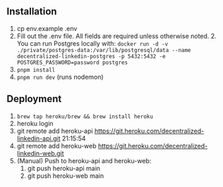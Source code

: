## Installation

1. cp env.example .env
1. Fill out the .env file. All fields are required unless otherwise noted.
   2. You can run Postgres locally with: `docker run -d -v ./private/postgres-data:/var/lib/postgresql/data --name decentralized-linkedin-postgres -p 5432:5432 -e POSTGRES_PASSWORD=password postgres`
1. `pnpm install`
1. `pnpm run dev` (runs nodemon)


## Deployment
1. `brew tap heroku/brew && brew install heroku`
2. heroku login
3. git remote add heroku-api https://git.heroku.com/decentralized-linkedin-api.git                                                                                       21:15:54
4. git remote add heroku-web https://git.heroku.com/decentralized-linkedin-web.git       
5. (Manual) Push to heroku-api and heroku-web:
   1. git push heroku-api main
   2. git push heroku-web main
